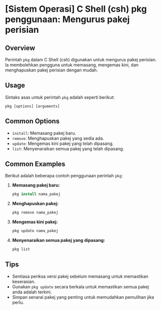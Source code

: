 # [Sistem Operasi] C Shell (csh) pkg penggunaan: Mengurus pakej perisian

## Overview
Perintah `pkg` dalam C Shell (csh) digunakan untuk mengurus pakej perisian. Ia membolehkan pengguna untuk memasang, mengemas kini, dan menghapuskan pakej perisian dengan mudah.

## Usage
Sintaks asas untuk perintah `pkg` adalah seperti berikut:

```
pkg [options] [arguments]
```

## Common Options
- `install`: Memasang pakej baru.
- `remove`: Menghapuskan pakej yang sedia ada.
- `update`: Mengemas kini pakej yang telah dipasang.
- `list`: Menyenaraikan semua pakej yang telah dipasang.

## Common Examples
Berikut adalah beberapa contoh penggunaan perintah `pkg`:

1. **Memasang pakej baru:**
   ```csh
   pkg install nama_pakej
   ```

2. **Menghapuskan pakej:**
   ```csh
   pkg remove nama_pakej
   ```

3. **Mengemas kini pakej:**
   ```csh
   pkg update nama_pakej
   ```

4. **Menyenaraikan semua pakej yang dipasang:**
   ```csh
   pkg list
   ```

## Tips
- Sentiasa periksa versi pakej sebelum memasang untuk memastikan keserasian.
- Gunakan `pkg update` secara berkala untuk memastikan semua pakej anda adalah terkini.
- Simpan senarai pakej yang penting untuk memudahkan pemulihan jika perlu.